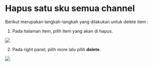 # Hapus satu sku semua channel

Berikut merupakan langkah-langkah yang dilakukan untuk delete item : 

1. Pada halaman item, pilih item yang akan di hapus. 

![](https://s3.amazonaws.com/cdn.freshdesk.com/data/helpdesk/attachments/production/48021345229/original/48DlTVIbk0qfUprVvgbKtR64OlFRE3Efwg.png?1578047042)

2. Pada right panel, pilih more lalu pilih **delete**.

![](https://s3.amazonaws.com/cdn.freshdesk.com/data/helpdesk/attachments/production/48021345365/original/zHUHHkEHfoVB-uhV7Z7rLqJ2md1sAbFIzQ.png?1578047126)

